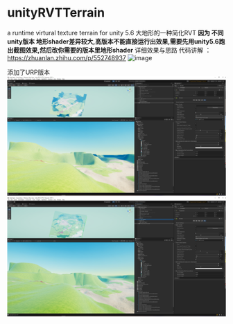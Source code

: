 # unityRVTTerrain
a runtime virtural texture terrain for unity 5.6
大地形的一种简化RVT
<b>因为 不同unity版本 地形shader差异较大,高版本不能直接运行出效果,需要先用unity5.6跑出截图效果,然后改你需要的版本里地形shader</b>
详细效果与思路 代码讲解 ：https://zhuanlan.zhihu.com/p/552748937
![image](https://user-images.githubusercontent.com/1196715/184493900-e7ee2251-7a67-42a5-927d-6b3a4c4f54ca.png)

添加了URP版本
![image](微信截图_20240418214924.png)
![image](微信截图_20240418214917.png)
